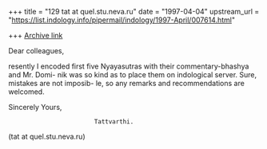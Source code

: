 +++
title = "129 tat at quel.stu.neva.ru"
date = "1997-04-04"
upstream_url = "https://list.indology.info/pipermail/indology/1997-April/007614.html"

+++
[Archive link](https://list.indology.info/pipermail/indology/1997-April/007614.html)

   Dear colleagues,

resently I encoded first five Nyayasutras with their commentary-bhashya and Mr. Domi-
nik was so kind as to place them on indological server. Sure, mistakes are not imposib-
le, so any remarks and recommendations are welcomed.

   Sincerely Yours,

                            Tattvarthi. 

 (tat at quel.stu.neva.ru)





